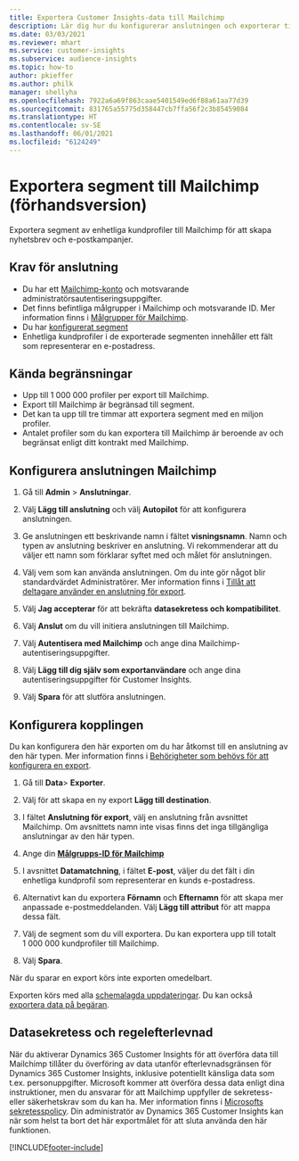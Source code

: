 ```yaml
---
title: Exportera Customer Insights-data till Mailchimp
description: Lär dig hur du konfigurerar anslutningen och exporterar till Mailchimp.
ms.date: 03/03/2021
ms.reviewer: mhart
ms.service: customer-insights
ms.subservice: audience-insights
ms.topic: how-to
author: pkieffer
ms.author: philk
manager: shellyha
ms.openlocfilehash: 7922a6a69f863caae5401549ed6f88a61aa77d39
ms.sourcegitcommit: 831765a55775d358447cb7ffa56f2c3b85459084
ms.translationtype: HT
ms.contentlocale: sv-SE
ms.lasthandoff: 06/01/2021
ms.locfileid: "6124249"
---
```

# <a name="export-segments-to-mailchimp-preview"></a>Exportera segment till Mailchimp (förhandsversion)

Exportera segment av enhetliga kundprofiler till Mailchimp för att skapa nyhetsbrev och e-postkampanjer.

## <a name="prerequisites-for-connection"></a>Krav för anslutning

-   Du har ett [Mailchimp-konto](https://mailchimp.com/) och motsvarande administratörsautentiseringsuppgifter.
-   Det finns befintliga målgrupper i Mailchimp och motsvarande ID. Mer information finns i [Målgrupper för Mailchimp](https://mailchimp.com/help/create-audience/).
-   Du har [konfigurerat segment](segments.md)
-   Enhetliga kundprofiler i de exporterade segmenten innehåller ett fält som representerar en e-postadress.

## <a name="known-limitations"></a>Kända begränsningar

- Upp till 1 000 000 profiler per export till Mailchimp.
- Export till Mailchimp är begränsad till segment.
- Det kan ta upp till tre timmar att exportera segment med en miljon profiler. 
- Antalet profiler som du kan exportera till Mailchimp är beroende av och begränsat enligt ditt kontrakt med Mailchimp.

## <a name="set-up-connection-to-mailchimp"></a>Konfigurera anslutningen Mailchimp

1. Gå till **Admin** > **Anslutningar**.

1. Välj **Lägg till anslutning** och välj **Autopilot** för att konfigurera anslutningen.

1. Ge anslutningen ett beskrivande namn i fältet **visningsnamn**. Namn och typen av anslutning beskriver en anslutning. Vi rekommenderar att du väljer ett namn som förklarar syftet med och målet för anslutningen.

1. Välj vem som kan använda anslutningen. Om du inte gör något blir standardvärdet Administratörer. Mer information finns i [Tillåt att deltagare använder en anslutning för export](connections.md#allow-contributors-to-use-a-connection-for-exports).

1. Välj **Jag accepterar** för att bekräfta **datasekretess och kompatibilitet**.

1. Välj **Anslut** om du vill initiera anslutningen till Mailchimp.

1. Välj **Autentisera med Mailchimp** och ange dina Mailchimp-autentiseringsuppgifter.

1. Välj **Lägg till dig själv som exportanvändare** och ange dina autentiseringsuppgifter för Customer Insights.

1. Välj **Spara** för att slutföra anslutningen. 

## <a name="configure-the-connector"></a>Konfigurera kopplingen

Du kan konfigurera den här exporten om du har åtkomst till en anslutning av den här typen. Mer information finns i [Behörigheter som behövs för att konfigurera en export](export-destinations.md#set-up-a-new-export).

1. Gå till **Data**> **Exporter**.

1. Välj för att skapa en ny export **Lägg till destination**.

1. I fältet **Anslutning för export**, välj en anslutning från avsnittet Mailchimp. Om avsnittets namn inte visas finns det inga tillgängliga anslutningar av den här typen.

1. Ange din **[Målgrupps-ID för Mailchimp](https://mailchimp.com/help/find-audience-id/)**

3. I avsnittet **Datamatchning**, i fältet **E-post**, väljer du det fält i din enhetliga kundprofil som representerar en kunds e-postadress. 

1. Alternativt kan du exportera **Förnamn** och **Efternamn** för att skapa mer anpassade e-postmeddelanden. Välj **Lägg till attribut** för att mappa dessa fält.

1. Välj de segment som du vill exportera. Du kan exportera upp till totalt 1 000 000 kundprofiler till Mailchimp.

1. Välj **Spara**.

När du sparar en export körs inte exporten omedelbart.

Exporten körs med alla [schemalagda uppdateringar](system.md#schedule-tab). Du kan också [exportera data på begäran](export-destinations.md#run-exports-on-demand). 

## <a name="data-privacy-and-compliance"></a>Datasekretess och regelefterlevnad

När du aktiverar Dynamics 365 Customer Insights för att överföra data till Mailchimp tillåter du överföring av data utanför efterlevnadsgränsen för Dynamics 365 Customer Insights, inklusive potentiellt känsliga data som t.ex. personuppgifter. Microsoft kommer att överföra dessa data enligt dina instruktioner, men du ansvarar för att Mailchimp uppfyller de sekretess- eller säkerhetskrav som du kan ha. Mer information finns i [Microsofts sekretesspolicy](https://go.microsoft.com/fwlink/?linkid=396732).
Din administratör av Dynamics 365 Customer Insights kan när som helst ta bort det här exportmålet för att sluta använda den här funktionen.

[!INCLUDE[footer-include](../includes/footer-banner.md)]
